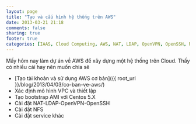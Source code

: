```yaml
---
layout: page
title: "Tạo và cấu hình hệ thống trên AWS"
date: 2013-03-21 21:18
comments: false
sharing: true
footer: true
categories: [IAAS, Cloud Computing, AWS, NAT, LDAP, OpenVPN, OpenSSH, NFS]
---
```


Mấy hôm nay làm dự án về AWS để xây dựng một hệ thống trên Cloud. Thấy có nhiều cái hay nên muốn chia sẽ

- [Tạo tài khoản và sử dụng AWS cơ bản]({{ root_url }}/blog/2013/04/03/co-ban-ve-aws/)
- Xác định mô hình VPC và thiết lập
- Tạo bootstrap AMI với Centos 5.X
- Cài đặt NAT-LDAP-OpenVPN-OpenSSH
- Cài đặt NFS
- Cài đặt service khác